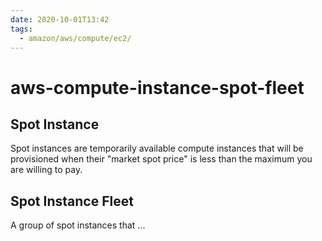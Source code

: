 ```yaml
---
date: 2020-10-01T13:42
tags:
  - amazon/aws/compute/ec2/
---
```


# aws-compute-instance-spot-fleet

## Spot Instance

Spot instances are temporarily available compute instances that will be provisioned when their "market spot price" is less than the maximum you are willing to pay.


## Spot Instance Fleet

A group of spot instances that ...
